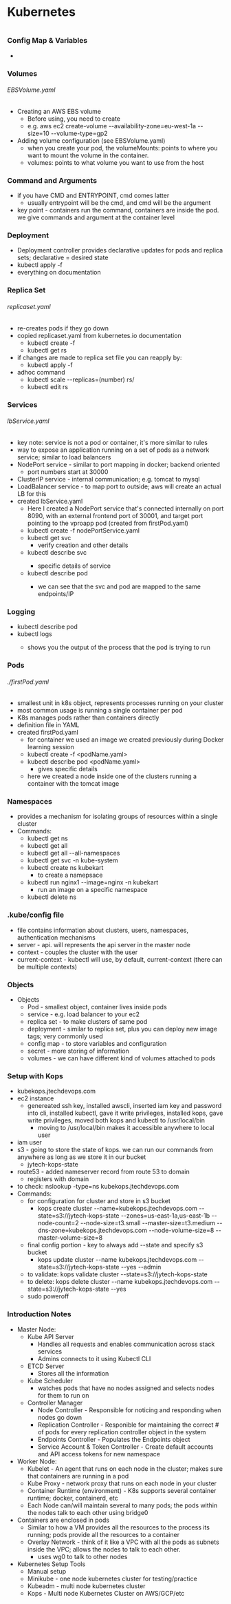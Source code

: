 # Kubernetes
#

### Config Map & Variables
-

### Volumes
###### EBSVolume.yaml
- Creating an AWS EBS volume
	- Before using, you need to create
	- e.g. aws ec2 create-volume --availability-zone=eu-west-1a --size=10 --volume-type=gp2
- Adding volume configuration (see EBSVolume.yaml)
	- when you create your pod, the volumeMounts: points to where you want to mount the volume in the container.
	- volumes: points to what volume you want to use from the host


### Command and Arguments
- if you have CMD and ENTRYPOINT, cmd comes latter
	- usually entrypoint will be the cmd, and cmd will be the argument
- key point - containers run the command, containers are inside the pod. we give commands and argument at the container level

### Deployment
- Deployment controller provides declarative updates for pods and replica sets; declarative = desired state
- kubectl apply -f <deploymentfile>
- everything on documentation


### Replica Set
###### replicaset.yaml
- re-creates pods if they go down
- copied replicaset.yaml from kubernetes.io documentation
	- kubectl create -f <yamlfile>
	- kubectl get rs
- if changes are made to replica set file you can reapply by:
	- kubectl apply -f <yamlfile>
- adhoc command
	- kubectl scale --replicas=(number) rs/<nameofReplica>
	- kubectl edit rs <nameOfReplica>

### Services
###### lbService.yaml
- key note: service is not a pod or container, it's more similar to rules
- way to expose an application running on a set of pods as a network service; similar to load balancers
- NodePort service - similar to port mapping in docker; backend oriented
	- port numbers start at 30000
- ClusterIP service - internal communication; e.g. tomcat to mysql
- LoadBalancer service - to map port to outside; aws will create an actual LB for this
- created lbService.yaml
	- Here I created a NodePort service that's connected internally on port 8090, with an external frontend port of 30001, and target port pointing to the vproapp pod (created from firstPod.yaml)
	- kubectl create -f nodePortService.yaml
	- kubectl get svc
		- verify creation and other details
	- kubectl describe svc <nameOfService>
		- specific details of service
	- kubectl describe pod <nameOfPod>
		- we can see that the svc and pod are mapped to the same endpoints/IP

### Logging
- kubectl describe pod <podName>
- kubectl logs <podName>
	- shows you the output of the process that the pod is trying to run

### Pods
###### ./firstPod.yaml
- smallest unit in k8s object, represents processes running on your cluster
- most common usage is running a single container per pod
- K8s manages pods rather than containers directly
- definition file in YAML
- created firstPod.yaml
	- for container we used an image we created previously during Docker learning session
	- kubectl create -f <podName.yaml>
	- kubectl describe pod <podName.yaml>
		- gives specific details
	- here we created a node inside one of the clusters running a container with the tomcat image

### Namespaces
- provides a mechanism for isolating groups of resources within a single cluster
- Commands:
	- kubectl get ns
	- kubectl get all
	- kubectl get all --all-namespaces
	- kubectl get svc -n kube-system
	- kubectl create ns kubekart
		- to create a namepsace
	- kubectl run nginx1 --image=nginx -n kubekart
		- run an image on a specific namespace
	- kubectl delete ns <nsName>

### .kube/config file
- file contains information about clusters, users, namespaces, authentication mechanisms
- server - api.<nameserverrecord> will represents the api server in the master node
- context - couples the cluster with the user
- current-context - kubectl will use, by default, current-context (there can be multiple contexts)

### Objects
- Objects
	- Pod - smallest object, container lives inside pods
	- service - e.g. load balancer to your ec2
	- replica set - to make clusters of same pod
	- deployment - similar to replica set, plus you can deploy new image tags; very commonly used
	- config map - to store variables and configuration
	- secret - more storing of information
	- volumes - we can have different kind of volumes attached to pods

### Setup with Kops
- kubekops.jtechdevops.com
- ec2 instance
	- genereated ssh key, installed awscli, inserted iam key and password into cli, installed kubectl, gave it write privileges, installed kops, gave write privileges, moved both kops and kubectl to /usr/local/bin
		- moving to /usr/local/bin makes it accessible anywhere to local user
- iam user
- s3 - going to store the state of kops. we can run our commands from anywhere as long as we store it in our bucket
	- jytech-kops-state
- route53 - added nameserver record from route 53 to domain
	- registers with domain
- to check: nslookup -type=ns kubekops.jtechdevops.com
- Commands:
	- for configuration for cluster and store in s3 bucket
		- kops create cluster --name=kubekops.jtechdevops.com --state=s3://jytech-kops-state --zones=us-east-1a,us-east-1b --node-count=2 --node-size=t3.small --master-size=t3.medium --dns-zone=kubekops.jtechdevops.com --node-volume-size=8 --master-volume-size=8
	- final config portion - key to always add --state and specify s3 bucket
		- kops update cluster --name kubekops.jtechdevops.com --state=s3://jytech-kops-state --yes --admin
	- to validate: kops validate cluster --state=s3://jytech-kops-state
	- to delete: kops delete cluster --name kubekops.jtechdevops.com --state=s3://jytech-kops-state --yes
	- sudo poweroff


### Introduction Notes
- Master Node: 
	- Kube API Server
		- Handles all requests and enables communication across stack services
		- Admins connects to it using Kubectl CLI
	- ETCD Server
		- Stores all the information
	- Kube Scheduler
		- watches pods that have no nodes assigned and selects nodes for them to run on
	- Controller Manager
		- Node Controller - Responsible for noticing and responding when nodes go down
		- Replication Controller - Responible for maintaining the correct # of pods for every replication controller object in the system
		- Endpoints Controller - Populates the Endpoints object
		- Service Account & Token Controller - Create default accounts and API access tokens for new namespace
- Worker Node:
	- Kubelet - An agent that runs on each node in the cluster; makes sure that containers are running in a pod
	- Kube Proxy - network proxy that runs on each node in your cluster
	- Container Runtime (environment) - K8s supports several container runtime; docker, containerd, etc
	- Each Node can/will maintain several to many pods; the pods within the nodes talk to each other using bridge0
- Containers are enclosed in pods
	- Similar to how a VM provides all the resources to the process its running; pods provide all the resources to a container
	- Overlay Network - think of it like a VPC with all the pods as subnets inside the VPC; allows the nodes to talk to each other.
		- uses wg0 to talk to other nodes
- Kubernetes Setup Tools
	- Manual setup
	- Minikube - one node kubernetes cluster for testing/practice
	- Kubeadm - multi node kubernetes cluster
	- Kops - Multi node Kubernetes Cluster on AWS/GCP/etc